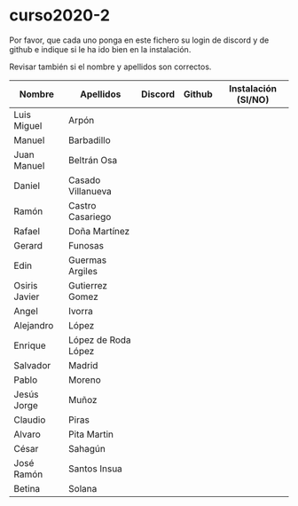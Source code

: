 # curso2020-2

Por favor, que cada uno ponga en este fichero su login de discord y de github e indique si le ha ido bien en la instalación.

Revisar también si el nombre y apellidos son correctos.

| Nombre | Apellidos | Discord | Github | Instalación (SI/NO) |
| -- | -- | -- | -- | -- |
| Luis Miguel | Arpón | | | |
| Manuel | Barbadillo | | | |
| Juan Manuel | Beltrán Osa | | | |   
| Daniel | Casado Villanueva | | | |
| Ramón | Castro Casariego | | | |
| Rafael | Doña Martínez | | | |
| Gerard | Funosas | | | |
| Edin | Guermas Argiles | | | |
| Osiris Javier | Gutierrez Gomez | | | |
| Angel | Ivorra | | | |
| Alejandro | López | | | |
| Enrique | López de Roda López | | | |
| Salvador | Madrid | | | |
| Pablo | Moreno | | | |
| Jesús Jorge | Muñoz | | | |
| Claudio | Piras | | | |
| Alvaro | Pita Martin | | | |
| César | Sahagún | | | |
| José Ramón | Santos Insua | | | |
| Betina | Solana | | | |
